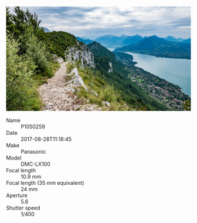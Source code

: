 [![P1050259](/photos/hd/P1050259.jpg)](/photos/full/P1050259.jpg?raw=true)

<dl>
  <dt>Name</dt>
  <dd>P1050259</dd>
  <dt>Date</dt>
  <dd>2017-08-28T11:18:45</dd>
  <dt>Make</dt>
  <dd>Panasonic</dd>
  <dt>Model</dt>
  <dd>DMC-LX100</dd>
  <dt>Focal length</dt>
  <dd>10.9 mm</dd>
  <dt>Focal length (35 mm equivalent)</dt>
  <dd>24 mm</dd>
  <dt>Aperture</dt>
  <dd>5.6</dd>
  <dt>Shutter speed</dt>
  <dd>1/400</dd>
</dl>
